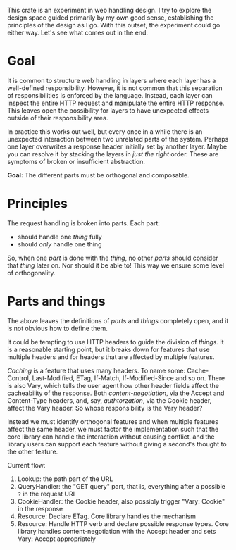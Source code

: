 This crate is an experiment in web handling design. I try to explore the
design space guided primarily by my own good sense, establishing the
principles of the design as I go. With this outset, the experiment could go
either way. Let's see what comes out in the end.

Goal
====
It is common to structure web handling in layers where each layer has a
well-defined responsibility. However, it is not common that this separation of
responsibilities is enforced by the language. Instead, each layer can inspect
the entire HTTP request and manipulate the entire HTTP response. This leaves
open the possibility for layers to have unexpected effects outside of their
responsibility area.

In practice this works out well, but every once in a while there is an
unexpected interaction between two unrelated parts of the system. Perhaps one
layer overwrites a response header initially set by another layer. Maybe you
can resolve it by stacking the layers in *just the right* order. These are
symptoms of broken or insufficient abstraction.

**Goal:** The different parts must be orthogonal and composable.

Principles
==========
The request handling is broken into parts. Each part:

 - should handle one _thing_ fully
 - should _only_ handle one thing

So, when one _part_ is done with the _thing_, no other _parts_ should consider
that _thing_ later on. Nor should it be able to! This way we ensure some level
of orthogonality.

Parts and things
================
The above leaves the definitions of _parts_ and _things_ completely open, and
it is not obvious how to define them.

It could be tempting to use HTTP headers to guide the division of _things._ It
is a reasonable starting point, but it breaks down for features that use
multiple headers and for headers that are affected by multiple features.

_Caching_ is a feature that uses many headers. To name some: Cache-Control,
Last-Modified, ETag, If-Match, If-Modified-Since and so on. There is also
Vary, which tells the user agent how other header fields affect the
cacheability of the response. Both _content-negotiation_, via the Accept and
Content-Type headers, and, say, _authtorzation_, via the Cookie header, affect
the Vary header. So whose responsibility is the Vary header?

Instead we must identify orthogonal features and when multiple features affect
the same header, we must factor the implementation such that the core library
can handle the interaction without causing conflict, and the library users can
support each feature without giving a second's thought to the other feature.

Current flow:

 1. Lookup: the path part of the URL
 2. QueryHandler: the "GET query" part, that is, everything after a possible
    `?` in the request URI
 3. CookieHandler: the Cookie header, also possibly trigger "Vary: Cookie" in
    the response
 4. Resource: Declare ETag. Core library handles the mechanism
 5. Resource: Handle HTTP verb and declare possible response types. Core
    library handles content-negotiation with the Accept header and sets Vary:
    Accept appropriately
